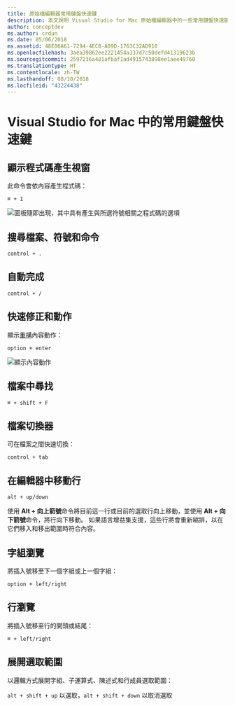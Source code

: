 ```yaml
---
title: 原始檔編輯器常用鍵盤快速鍵
description: 本文說明 Visual Studio for Mac 原始檔編輯器中的一些常用鍵盤快速鍵
author: conceptdev
ms.author: crdun
ms.date: 05/06/2018
ms.assetid: 48E06A61-7294-4EC8-A09D-1763C32AD910
ms.openlocfilehash: 3aea39862ee2221454a337d7c50defd41319623b
ms.sourcegitcommit: 2597236a481afbaf1ad4915743898ee1aee49760
ms.translationtype: HT
ms.contentlocale: zh-TW
ms.lasthandoff: 08/10/2018
ms.locfileid: "43224438"
---
```

# <a name="common-keyboard-shortcuts-in-visual-studio-for-mac"></a>Visual Studio for Mac 中的常用鍵盤快速鍵

## <a name="show-code-generation-window"></a>顯示程式碼產生視窗

此命令會依內容產生程式碼：

 `⌘ + 1`

![面板隨即出現，其中具有產生與所選符號相關之程式碼的選項](media/keyboard-shortcuts-image8.png)

## <a name="search-files-symbols-and-commands"></a>搜尋檔案、符號和命令

`control + .` 

## <a name="autocomplete"></a>自動完成 

`control + /` 

## <a name="quick-fixes-and-actions"></a>快速修正和動作

顯示[重構](refactoring.md)內容動作：

`option + enter`

![顯示內容動作](media/keyboard-shortcuts-image9.png)

## <a name="find-in-files"></a>檔案中尋找

`⌘ + shift + F`

## <a name="file-switcher"></a>檔案切換器

可在檔案之間快速切換：

`control + tab`

## <a name="move-lines-around-in-editor"></a>在編輯器中移動行

`alt + up/down` 

使用 **Alt + 向上箭號**命令將目前這一行或目前的選取行向上移動，並使用 **Alt + 向下箭號**命令，將行向下移動。 如果語言增益集支援，這些行將會重新縮排，以在它們移入和移出範圍時符合內容。

## <a name="word-navigation"></a>字組瀏覽

將插入號移至下一個字組或上一個字組：

`option + left/right`

## <a name="line-navigation"></a>行瀏覽

將插入號移至行的開頭或結尾：

`⌘ + left/right`

## <a name="expands-the-selection"></a>展開選取範圍

以邏輯方式展開字組、子運算式、陳述式和行成員選取範圍：

`alt + shift + up` 以選取，`alt + shift + down` 以取消選取